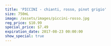 ```yaml
---
title: 'PICCINI - chianti, rosso, pinot grigio'
size: 750mL
image: /assets/images/piccini-rosso.jpg
reg_price: $10.99
special_price: $7.49
expiration_date: 2017-08-23 00:00:00
show_special: true
---
```



